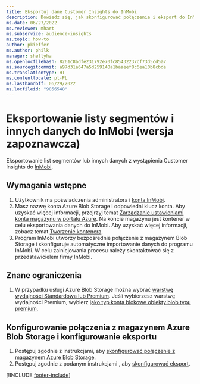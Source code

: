 ```yaml
---
title: Eksportuj dane Customer Insights do InMobi
description: Dowiedz się, jak skonfigurować połączenie i eksport do InMobi.
ms.date: 06/27/2022
ms.reviewer: mhart
ms.subservice: audience-insights
ms.topic: how-to
author: pkieffer
ms.author: philk
manager: shellyha
ms.openlocfilehash: 8261c8adfe231792e70fc85432237cf73d5cd5a7
ms.sourcegitcommit: a97d31a647a5d259140a1baaeef8c6ea10b8cbde
ms.translationtype: HT
ms.contentlocale: pl-PL
ms.lasthandoff: 06/29/2022
ms.locfileid: "9056548"
---
```

# <a name="export-segment-list-and-other-data-to-inmobi-preview"></a>Eksportowanie listy segmentów i innych danych do InMobi (wersja zapoznawcza)

Eksportowanie list segmentów lub innych danych z wystąpienia Customer Insights do [InMobi](https://www.inmobi.com/).

## <a name="prerequisites"></a>Wymagania wstępne

1. Użytkownik ma poświadczenia administratora i [konta InMobi](https://www.inmobi.com/).
1. Masz nazwę konta Azure Blob Storage i odpowiedni klucz konta. Aby uzyskać więcej informacji, przejrzyj temat [Zarządzanie ustawieniami konta magazynu w portalu Azure](/azure/storage/common/storage-account-manage). Na koncie magazynu jest kontener w celu eksportowania danych do InMobi. Aby uzyskać więcej informacji, zobacz temat [Tworzenie kontenera](/azure/storage/blobs/storage-quickstart-blobs-portal#create-a-container).
1. Program InMobi utworzy bezpośrednie połączenie z magazynem Blob Storage i skonfiguruje automatyczne importowanie danych do programu InMobi. W celu zainicjowania procesu należy skontaktować się z przedstawicielem firmy InMobi.

## <a name="known-limitations"></a>Znane ograniczenia

1. W przypadku usługi Azure Blob Storage można wybrać [warstwę wydajności Standardowa lub Premium](/azure/storage/blobs/storage-blob-performance-tiers). Jeśli wybierzesz warstwę wydajności Premium, wybierz [jako typ konta blokowe obiekty blob typu premium](/azure/storage/common/storage-account-overview#types-of-storage-accounts).

## <a name="set-up-the-connection-to-azure-blob-storage-and-configure-an-export"></a>Konfigurowanie połączenia z magazynem Azure Blob Storage i konfigurowanie eksportu

1. Postępuj zgodnie z instrukcjami, aby [skonfigurować połączenie z magazynem Azure Blob Storage](export-azure-blob-storage.md).
2. Postępuj zgodnie z podanym instrukcjami , aby [skonfigurować eksport](export-azure-blob-storage.md#configure-an-export).

[!INCLUDE [footer-include](includes/footer-banner.md)]
